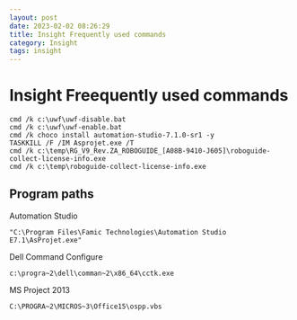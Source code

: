 ```yaml
---
layout: post
date: 2023-02-02 08:26:29
title: Insight Frequently used commands
category: Insight
tags: insight
---
```



# Insight Freequently used commands

```batch
cmd /k c:\uwf\uwf-disable.bat
cmd /k c:\uwf\uwf-enable.bat
cmd /k choco install automation-studio-7.1.0-sr1 -y
TASKKILL /F /IM Asprojet.exe /T
cmd /k c:\temp\RG_V9_Rev.ZA_ROBOGUIDE_[A08B-9410-J605]\roboguide-collect-license-info.exe
cmd /k c:\temp\roboguide-collect-license-info.exe

```

## Program paths

Automation Studio
```
"C:\Program Files\Famic Technologies\Automation Studio E7.1\AsProjet.exe"
```

Dell Command Configure
```
c:\progra~2\dell\comman~2\x86_64\cctk.exe
```

MS Project 2013
```
C:\PROGRA~2\MICROS~3\Office15\ospp.vbs
```

